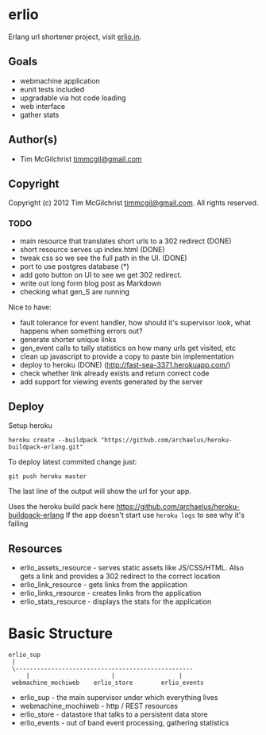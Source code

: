 # erlio #

Erlang url shortener project, visit [erlio.in](http://erlio.in/).

## Goals ##
 * webmachine application
 * eunit tests included
 * upgradable via hot code loading
 * web interface
 * gather stats

## Author(s) ##

 * Tim McGilchrist <timmcgil@gmail.com>

## Copyright ##

Copyright (c) 2012 Tim McGilchrist <timmcgil@gmail.com>.  All rights reserved.


### TODO ###

 * main resource that translates short urls to a 302 redirect (DONE)
 * short resource serves up index.html (DONE)
 * tweak css so we see the full path in the UI. (DONE)
 * port to use postgres database (*)
 * add goto button on UI to see we get 302 redirect.
 * write out long form blog post as Markdown
 * checking what gen_S are running

 Nice to have:
 * fault tolerance for event handler, how should it's supervisor look, what
   happens when something errors out?
 * generate shorter unique links
 * gen_event calls to tally statistics on how many urls get visited, etc
 * clean up javascript to provide a copy to paste bin implementation
 * deploy to heroku (DONE) (http://fast-sea-3371.herokuapp.com/)
 * check whether link already exists and return correct code
 * add support for viewing events generated by the server

## Deploy

Setup heroku

    heroku create --buildpack "https://github.com/archaelus/heroku-buildpack-erlang.git"

To deploy latest commited change just:

    git push heroku master

The last line of the output will show the url for your app.

Uses the heroku build pack here https://github.com/archaelus/heroku-buildpack-erlang
If the app doesn't start use `heroku logs` to see why it's failing

## Resources

 * erlio_assets_resource - serves static assets like JS/CSS/HTML. Also gets a
   link and provides a 302 redirect to the correct location
 * erlio_link_resource   -  gets links from the application
 * erlio_links_resource  - creates links from the application
 * erlio_stats_resource  - displays the stats for the application


Basic Structure
===============
```
erlio_sup
 |
 \--------------------------------------------------
     |                       |                  |
 webmachine_mochiweb    erlio_store        erlio_events
```
 * erlio_sup - the main supervisor under which everything lives
 * webmachine_mochiweb - http / REST resources
 * erlio_store - datastore that talks to a persistent data store
 * erlio_events - out of band event processing, gathering statistics
